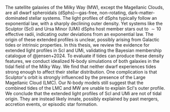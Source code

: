 The satellite galaxies of the Milky Way (MW), except the Magellanic Clouds, are all dwarf spheroidals (dSphs)—gas-free, non-rotating, dark-matter-dominated stellar systems. The light profiles of dSphs typically follow an exponential law, with a sharply declining outer density. Yet systems like the Sculptor (Scl) and Ursa Minor (UMi) dSphs host member stars out to  ${\sim}10$ effective radii, indicating outer deviations from an exponential law. The origin of these extended profiles is unclear, possibly arising from Galactic tides or intrinsic properties. In this thesis, we review the evidence for extended light profiles in Scl and UMi, validating the Bayesian membership catalogue of @jensen+2024. To evaluate if tides can produce these density features, we conduct idealized N-body simulations of both galaxies in the tidal field of the Milky Way. We find that neither dwarf experiences tides strong enough to affect their stellar distribution. One complication is that Sculptor's orbit is strongly influenced by the presence of the Large Magellanic Cloud (LMC). Our N-body models still suggest that the combined tides of the LMC and MW are unable to explain Scl's outer profile. We conclude that the extended light profiles of Scl and UMi are not of tidal origin. They are instead likely innate, possibly explained by past mergers, accretion events, or episodic star formation.